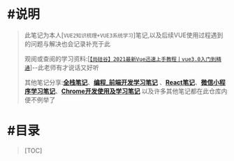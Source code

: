 # #说明

> 此笔记为本人[`VUE2知识梳理+VUE3系统学习`]笔记,以及后续VUE使用过程遇到的问题与解决也会记录补充于此
>
> 观阅或查阅的学习资料:[[`【尚硅谷】2021最新Vue迅速上手教程丨vue3.0入门到精通`](https://www.bilibili.com/video/BV1Zy4y1K7SH?p=2&share_source=copy_web)]--此老师有才说话又好听
>
> 其他笔记分享:**[全栈笔记](https://gitee.com/hongjilin/hongs-study-notes/tree/master)**、**[编程_前端开发学习笔记](https://gitee.com/hongjilin/hongs-study-notes/tree/master/编程_前端开发学习笔记)** 、**[React笔记](https://gitee.com/hongjilin/hongs-study-notes/tree/master/编程_前端开发学习笔记/React笔记)**、**[微信小程序学习笔记](https://gitee.com/hongjilin/hongs-study-notes/tree/master/编程_前端开发学习笔记/微信小程序学习笔记)**、**[Chrome开发使用及学习笔记](https://gitee.com/hongjilin/hongs-study-notes/tree/master/编程_前端开发学习笔记/Chrome开发使用及学习笔记)** 以及许多其他笔记都在此仓库内便不例举了

# #目录

>[TOC]

